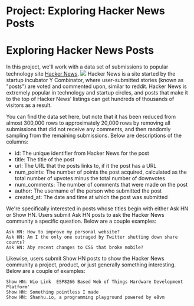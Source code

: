 # Project:  Exploring Hacker News Posts

# Exploring Hacker News Posts
In this project, we'll work with a data set of submissions to popular technology site [Hacker News](https://news.ycombinator.com/).
![](https://s3.amazonaws.com/dq-content/354/hacker_news.jpg)
Hacker News is a site started by the startup incubator Y Combinator, where user-submitted stories (known as "posts") are voted and commented upon, similar to reddit. Hacker News is extremely popular in technology and startup circles, and posts that make it to the top of Hacker News' listings can get hundreds of thousands of visitors as a result.


You can find the data set here, but note that it has been reduced from almost 300,000 rows to approximately 20,000 rows by removing all submissions that did not receive any comments, and then randomly sampling from the remaining submissions. Below are descriptions of the columns:

* id: The unique identifier from Hacker News for the post
* title: The title of the post
* url: The URL that the posts links to, if it the post has a URL
* num_points: The number of points the post acquired, calculated as the total number of upvotes minus the total number of downvotes
* num_comments: The number of comments that were made on the post
* author: The username of the person who submitted the post
* created_at: The date and time at which the post was submitted

We're specifically interested in posts whose titles begin with either Ask HN or Show HN. Users submit Ask HN posts to ask the Hacker News community a specific question. Below are a couple examples:
```
Ask HN: How to improve my personal website?
Ask HN: Am I the only one outraged by Twitter shutting down share counts?
Ask HN: Aby recent changes to CSS that broke mobile?
```
Likewise, users submit Show HN posts to show the Hacker News community a project, product, or just generally something interesting. Below are a couple of examples:
```
Show HN: Wio Link  ESP8266 Based Web of Things Hardware Development Platform'
Show HN: Something pointless I made
Show HN: Shanhu.io, a programming playground powered by e8vm
```
